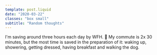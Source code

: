 ```yaml
---
template: post.liquid
date: "2020-03-22"
classes: "box small"
subtitle: "Random thoughts"
---
```


I'm saving around three hours each day by WFH. 🤯 My commute is 2x 30 minutes, but the most time is saved in the preparation of it: waking up, showering, getting dressed, having breakfast and walking the dog.